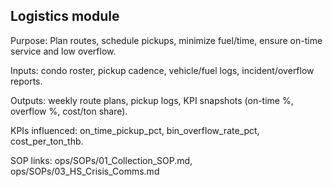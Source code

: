 ## Logistics module

Purpose: Plan routes, schedule pickups, minimize fuel/time, ensure on-time service and low overflow.

Inputs: condo roster, pickup cadence, vehicle/fuel logs, incident/overflow reports.

Outputs: weekly route plans, pickup logs, KPI snapshots (on-time %, overflow %, cost/ton share).

KPIs influenced: on_time_pickup_pct, bin_overflow_rate_pct, cost_per_ton_thb.

SOP links: ops/SOPs/01_Collection_SOP.md, ops/SOPs/03_HS_Crisis_Comms.md


